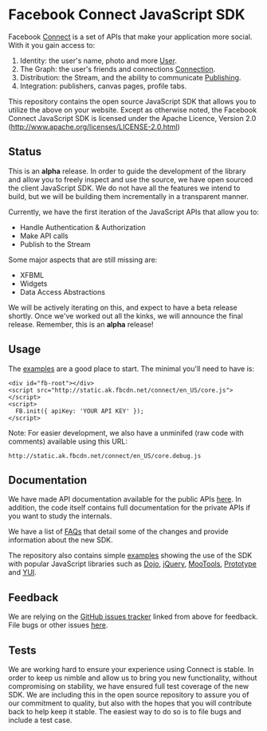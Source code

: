 Facebook Connect JavaScript SDK
===============================


Facebook [Connect][Connect] is a set of APIs that make your application more
social. With it you gain access to:

1. Identity: the user's name, photo and more [User][FQL_User].
2. The Graph: the user's friends and connections
   [Connection][FQL_Connection].
3. Distribution: the Stream, and the ability to communicate
   [Publishing][Publishing].
4. Integration: publishers, canvas pages, profile tabs.


[Connect]: http://developers.facebook.com/connect "Facebook | Connect"
[FQL_User]: http://wiki.developers.facebook.com/index.php/User_(FQL) "FQL User Table"
[FQL_Connection]: http://wiki.developers.facebook.com/index.php/Connection_(FQL) "FQL Connection Table"
[Publishing]: http://developers.facebook.com/docs/?u=facebook.jslib-alpha.FB.publish "Stream Publishing"

This repository contains the open source JavaScript SDK that allows you to
utilize the above on your website. Except as otherwise noted, the Facebook
Connect JavaScript SDK is licensed under the Apache Licence, Version 2.0
(http://www.apache.org/licenses/LICENSE-2.0.html)



Status
------

This is an **alpha** release. In order to guide the development of the library
and allow you to freely inspect and use the source, we have open sourced the
client JavaScript SDK. We do not have all the features we intend to build, but
we will be building them incrementally in a transparent manner.

Currently, we have the first iteration of the JavaScript APIs that allow you
to:

- Handle Authentication & Authorization
- Make API calls
- Publish to the Stream

Some major aspects that are still missing are:

- XFBML
- Widgets
- Data Access Abstractions


We will be actively iterating on this, and expect to have a beta release
shortly. Once we've worked out all the kinks, we will announce the final
release. Remember, this is an **alpha** release!


Usage
-----

The [examples][examples] are a good place to start. The minimal you'll need to
have is:

    <div id="fb-root"></div>
    <script src="http://static.ak.fbcdn.net/connect/en_US/core.js"></script>
    <script>
      FB.init({ apiKey: 'YOUR API KEY' });
    </script>

Note: For easier development, we also have a unminifed (raw code with comments)
available using this URL:

    http://static.ak.fbcdn.net/connect/en_US/core.debug.js

[examples]: http://github.com/facebook/connect-js/tree/master/examples/

Documentation
-------------

We have made API documentation available for the public APIs [here][docs]. In
addition, the code itself contains full documentation for the private APIs if
you want to study the internals.

We have a list of [FAQs][FAQs] that detail some of the changes and provide
information about the new SDK.

The repository also contains simple [examples][examples] showing the use of the
SDK with popular JavaScript libraries such as [Dojo][Dojo], [jQuery][jQuery],
[MooTools][MooTools], [Prototype][Prototype] and [YUI][YUI].


[docs]: http://developers.facebook.com/docs/?u=facebook.jslib-alpha.FB "Public API Documentation"
[Dojo]: http://www.dojotoolkit.org/
[jQuery]: http://jquery.com/
[MooTools]: http://mootools.net/
[Prototype]: http://prototypejs.org/
[YUI]: http://developer.yahoo.com/yui/
[FAQs]: http://wiki.github.com/facebook/connect-js/faq
[examples]: http://github.com/facebook/connect-js/tree/master/examples/



Feedback
--------

We are relying on the [GitHub issues tracker][issues] linked from above for
feedback. File bugs or other issues [here][issues].

[issues]: http://github.com/facebook/connect-js/issues



Tests
-----

We are working hard to ensure your experience using Connect is stable. In order
to keep us nimble and allow us to bring you new functionality, without
compromising on stability, we have ensured full test coverage of the new SDK.
We are including this in the open source repository to assure you of our
commitment to quality, but also with the hopes that you will contribute back to
help keep it stable. The easiest way to do so is to file bugs and include a
test case.
